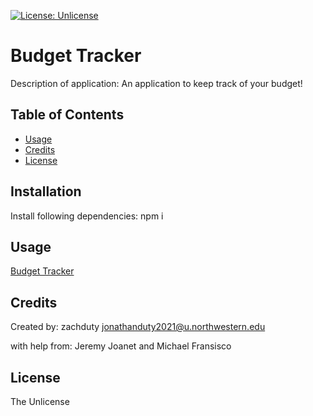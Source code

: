 
  [![License: Unlicense](https://img.shields.io/badge/license-Unlicense-blue.svg)](http://unlicense.org/)

  # Budget Tracker
 
  Description of application:
  An application to keep track of your budget!

  ## Table of Contents
  - [Usage](#usage)
  - [Credits](#credits)
  - [License](#license)

  ## Installation

  Install following dependencies: 
  npm i

  ## Usage

 [Budget Tracker](https://zachduty.github.io/budget-tracker/)

 

  ## Credits

  Created by:
  zachduty
  jonathanduty2021@u.northwestern.edu
  
  with help from:
  Jeremy Joanet and Michael Fransisco

  ## License

  The Unlicense
  
